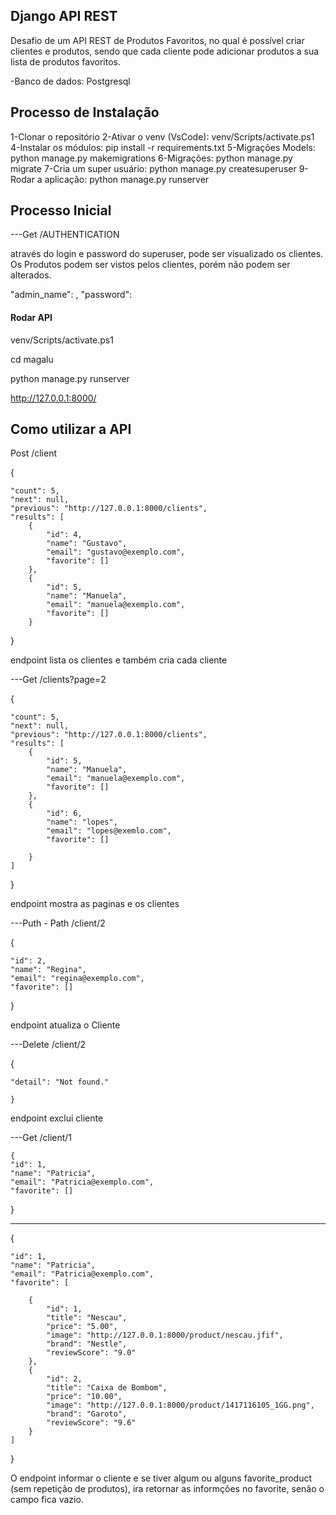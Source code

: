 ## Django API REST

Desafio de um API REST de Produtos Favoritos, no qual é possível criar clientes e produtos, sendo que cada cliente pode adicionar produtos a sua lista de produtos favoritos.

-Banco de dados: Postgresql

## Processo de Instalação 

1-Clonar o repositório
2-Ativar o venv (VsCode): venv/Scripts/activate.ps1 
4-Instalar os módulos: pip install -r requirements.txt
5-Migrações Models: python manage.py makemigrations
6-Migrações: python manage.py migrate
7-Cria um super usuário: python manage.py createsuperuser
9-Rodar a aplicação: python manage.py runserver


## Processo Inicial 

---Get /AUTHENTICATION

através do login e password do superuser, pode ser visualizado os clientes.
Os Produtos podem ser vistos pelos clientes, porém não podem ser alterados.

  "admin_name": <admin-name>,
  "password": <password>

#### Rodar API

venv/Scripts/activate.ps1 

cd magalu

python manage.py runserver

http://127.0.0.1:8000/


## Como utilizar a API

Post /client

{

    "count": 5,
    "next": null,
    "previous": "http://127.0.0.1:8000/clients",
    "results": [
        {
            "id": 4,
            "name": "Gustavo",
            "email": "gustavo@exemplo.com",
            "favorite": []
        },
        {
            "id": 5,
            "name": "Manuela",
            "email": "manuela@exemplo.com",
            "favorite": []
        }
}

endpoint lista os clientes e também cria cada cliente

---Get /clients?page=2

{

    "count": 5,
    "next": null,
    "previous": "http://127.0.0.1:8000/clients",
    "results": [
        {
            "id": 5,
            "name": "Manuela",
            "email": "manuela@exemplo.com",
            "favorite": []
        },
        {
            "id": 6,
            "name": "lopes",
            "email": "lopes@exemlo.com",
            "favorite": []
            
        }
    ]
}

endpoint mostra as paginas e os clientes

---Puth - Path /client/2

{

    "id": 2,
    "name": "Regina",
    "email": "regina@exemplo.com",
    "favorite": []
    
}

endpoint atualiza o Cliente

---Delete /client/2

  { 
  
    "detail": "Not found."
    
    }

endpoint exclui cliente

---Get /client/1

    {
    "id": 1,
    "name": "Patricia",
    "email": "Patricia@exemplo.com",
    "favorite": []
 }
 
-------

{

    "id": 1,    
    "name": "Patricia",    
    "email": "Patricia@exemplo.com",    
    "favorite": [
    
        {
            "id": 1,
            "title": "Nescau",
            "price": "5.00",
            "image": "http://127.0.0.1:8000/product/nescau.jfif",
            "brand": "Nestle",
            "reviewScore": "9.0"
        },
        {
            "id": 2,
            "title": "Caixa de Bombom",
            "price": "10.00",
            "image": "http://127.0.0.1:8000/product/1417116105_1GG.png",
            "brand": "Garoto",
            "reviewScore": "9.6"
        }
    ]
}

O endpoint informar o cliente e se tiver algum ou alguns favorite_product (sem repetição de produtos), ira retornar as informções no favorite, senão o campo fica vazio.
